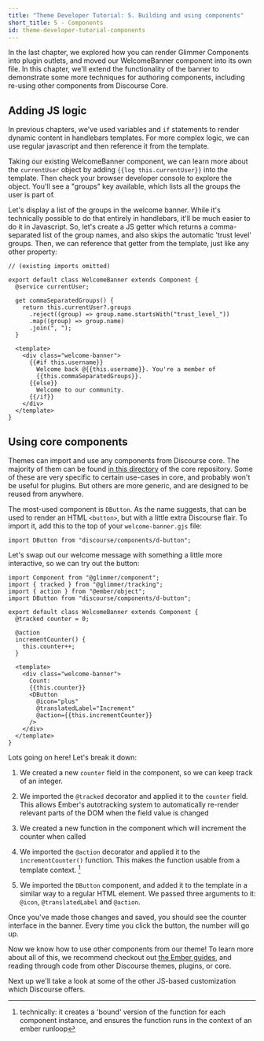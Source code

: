 ```yaml
---
title: "Theme Developer Tutorial: 5. Building and using components"
short_title: 5 - Components
id: theme-developer-tutorial-components
---
```


In the last chapter, we explored how you can render Glimmer Components into plugin outlets, and moved our WelcomeBanner component into its own file. In this chapter, we'll extend the functionality of the banner to demonstrate some more techniques for authoring components, including re-using other components from Discourse Core.

## Adding JS logic

In previous chapters, we've used variables and `if` statements to render dynamic content in handlebars templates. For more complex logic, we can use regular javascript and then reference it from the template.

Taking our existing WelcomeBanner component, we can learn more about the `currentUser` object by adding `{{log this.currentUser}}` into the template. Then check your browser developer console to explore the object. You'll see a "groups" key available, which lists all the groups the user is part of.

Let's display a list of the groups in the welcome banner. While it's technically possible to do that entirely in handlebars, it'll be much easier to do it in Javascript. So, let's create a JS getter which returns a comma-separated list of the group names, and also skips the automatic 'trust level' groups. Then, we can reference that getter from the template, just like any other property:

```
// (existing imports omitted)

export default class WelcomeBanner extends Component {
  @service currentUser;

  get commaSeparatedGroups() {
    return this.currentUser?.groups
      .reject((group) => group.name.startsWith("trust_level_"))
      .map((group) => group.name)
      .join(", ");
  }

  <template>
    <div class="welcome-banner">
      {{#if this.username}}
        Welcome back @{{this.username}}. You're a member of
        {{this.commaSeparatedGroups}}.
      {{else}}
        Welcome to our community.
      {{/if}}
    </div>
  </template>
}
```

## Using core components

Themes can import and use any components from Discourse core. The majority of them can be found [in this directory](https://github.com/discourse/discourse/tree/main/app/assets/javascripts/discourse/app/components) of the core repository. Some of these are very specific to certain use-cases in core, and probably won't be useful for plugins. But others are more generic, and are designed to be reused from anywhere.

The most-used component is `DButton`. As the name suggests, that can be used to render an HTML `<button>`, but with a little extra Discourse flair. To import it, add this to the top of your `welcome-banner.gjs` file:

```
import DButton from "discourse/components/d-button";
```

Let's swap out our welcome message with something a little more interactive, so we can try out the button:

```
import Component from "@glimmer/component";
import { tracked } from "@glimmer/tracking";
import { action } from "@ember/object";
import DButton from "discourse/components/d-button";

export default class WelcomeBanner extends Component {
  @tracked counter = 0;

  @action
  incrementCounter() {
    this.counter++;
  }

  <template>
    <div class="welcome-banner">
      Count:
      {{this.counter}}
      <DButton
        @icon="plus"
        @translatedLabel="Increment"
        @action={{this.incrementCounter}}
      />
    </div>
  </template>
}
```

Lots going on here! Let's break it down:

1. We created a new `counter` field in the component, so we can keep track of an integer.

2. We imported the `@tracked` decorator and applied it to the `counter` field. This allows Ember's autotracking system to automatically re-render relevant parts of the DOM when the field value is changed

3. We created a new function in the component which will increment the counter when called
4. We imported the `@action` decorator and applied it to the `incrementCounter()` function. This makes the function usable from a template context. [^1]

5. We imported the `DButton` component, and added it to the template in a similar way to a regular HTML element. We passed three arguments to it: `@icon`, `@translatedLabel` and `@action`.

[^1]: technically: it creates a 'bound' version of the function for each component instance, and ensures the function runs in the context of an ember runloop

Once you've made those changes and saved, you should see the counter interface in the banner. Every time you click the button, the number will go up.

Now we know how to use other components from our theme! To learn more about all of this, we recommend checkout out [the Ember guides](https://guides.emberjs.com/release/), and reading through code from other Discourse themes, plugins, or core.

Next up we'll take a look at some of the other JS-based customization which Discourse offers.
